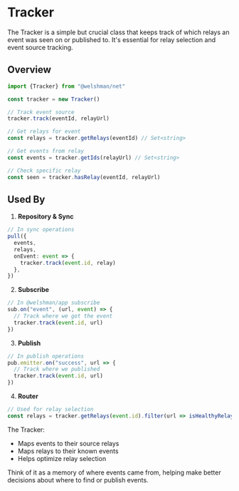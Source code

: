 # Tracker

The Tracker is a simple but crucial class that keeps track of which relays an event was seen on or published to. It's essential for relay selection and event source tracking.

## Overview

```typescript
import {Tracker} from "@welshman/net"

const tracker = new Tracker()

// Track event source
tracker.track(eventId, relayUrl)

// Get relays for event
const relays = tracker.getRelays(eventId) // Set<string>

// Get events from relay
const events = tracker.getIds(relayUrl) // Set<string>

// Check specific relay
const seen = tracker.hasRelay(eventId, relayUrl)
```

## Used By

1. **Repository & Sync**

```typescript
// In sync operations
pull({
  events,
  relays,
  onEvent: event => {
    tracker.track(event.id, relay)
  },
})
```

2. **Subscribe**

```typescript
// In @welshman/app subscribe
sub.on("event", (url, event) => {
  // Track where we got the event
  tracker.track(event.id, url)
})
```

3. **Publish**

```typescript
// In publish operations
pub.emitter.on("success", url => {
  // Track where we published
  tracker.track(event.id, url)
})
```

4. **Router**

```typescript
// Used for relay selection
const relays = tracker.getRelays(event.id).filter(url => isHealthyRelay(url))
```

The Tracker:

- Maps events to their source relays
- Maps relays to their known events
- Helps optimize relay selection

Think of it as a memory of where events came from, helping make better decisions about where to find or publish events.
